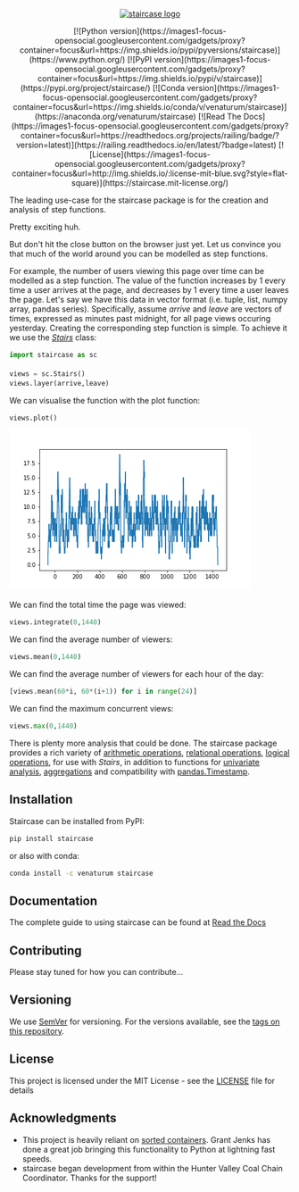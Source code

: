 <p align="center"><a href="https://github.com/venaturum/staircase"><img src="https://github.com/venaturum/staircase/blob/master/docs/img/staircase.png?raw=true" title="staircase logo" alt="staircase logo"></a></p>

<p align="center">
[![Python version](https://images1-focus-opensocial.googleusercontent.com/gadgets/proxy?container=focus&url=https://img.shields.io/pypi/pyversions/staircase)](https://www.python.org/)
[![PyPI version](https://images1-focus-opensocial.googleusercontent.com/gadgets/proxy?container=focus&url=https://img.shields.io/pypi/v/staircase)](https://pypi.org/project/staircase/)
[![Conda version](https://images1-focus-opensocial.googleusercontent.com/gadgets/proxy?container=focus&url=https://img.shields.io/conda/v/venaturum/staircase)](https://anaconda.org/venaturum/staircase)
[![Read The Docs](https://images1-focus-opensocial.googleusercontent.com/gadgets/proxy?container=focus&url=https://readthedocs.org/projects/railing/badge/?version=latest)](https://railing.readthedocs.io/en/latest/?badge=latest) 
[![License](https://images1-focus-opensocial.googleusercontent.com/gadgets/proxy?container=focus&url=http://img.shields.io/:license-mit-blue.svg?style=flat-square)](https://staircase.mit-license.org/) 
</p>

The leading use-case for the staircase package is for the creation and analysis of step functions.

Pretty exciting huh.

But don't hit the close button on the browser just yet.  Let us convince you that much of the world around you can be modelled as step functions.

For example, the number of users viewing this page over time can be modelled as a step function.  The value of the function increases by 1 every time a user arrives at the page, and decreases by 1 every time a user leaves the page.  Let's say we have this data in vector format (i.e. tuple, list, numpy array, pandas series).  Specifically, assume *arrive* and *leave* are vectors of times, expressed as minutes past midnight, for all page views occuring yesterday.  Creating the corresponding step function is simple.  To achieve it we use the *[Stairs](https://railing.readthedocs.io/en/latest/Stairs.html)* class:

```python
import staircase as sc

views = sc.Stairs()
views.layer(arrive,leave)
```

We can visualise the function with the plot function:
```python
views.plot()
```
<p align="left"><img src="docs/img/pageviews.png?raw=true" title="pageviews example" alt="pageviews example"></p>

We can find the total time the page was viewed:
```python
views.integrate(0,1440)
```

We can find the average number of viewers:
```python
views.mean(0,1440)
```

We can find the average number of viewers for each hour of the day:
```python
[views.mean(60*i, 60*(i+1)) for i in range(24)]
```

We can find the maximum concurrent views:
```python
views.max(0,1440)
```

There is plenty more analysis that could be done.  The staircase package provides a rich variety of [arithmetic operations](https://railing.readthedocs.io/en/latest/Stairs.html#arithmetic-operators), [relational operations](https://railing.readthedocs.io/en/latest/Stairs.html#relational-operators), [logical operations](https://railing.readthedocs.io/en/latest/Stairs.html#logical-operators), for use with *Stairs*, in addition to functions for [univariate analysis](https://railing.readthedocs.io/en/latest/Stairs.html#summary-statistics), [aggregations](https://railing.readthedocs.io/en/latest/multi_stair.html) and compatibility with [pandas.Timestamp](https://railing.readthedocs.io/en/latest/multi_stair.html).


## Installation

Staircase can be installed from PyPI:

```bash
pip install staircase
```

or also with conda:

```bash
conda install -c venaturum staircase
```

## Documentation
The complete guide to using staircase can be found at [Read the Docs](https://railing.readthedocs.io/en/latest/index.html)


## Contributing

Please stay tuned for how you can contribute...


## Versioning

We use [SemVer](http://semver.org/) for versioning. For the versions available, see the [tags on this repository](https://github.com/venaturum/staircase/tags). 


## License

This project is licensed under the MIT License - see the [LICENSE](LICENSE) file for details

## Acknowledgments

* This project is heavily reliant on [sorted containers](http://www.grantjenks.com/docs/sortedcontainers/).  Grant Jenks has done a great job bringing this functionality to Python at lightning fast speeds.
* staircase began development from within the Hunter Valley Coal Chain Coordinator.  Thanks for the support!